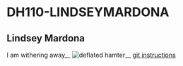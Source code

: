 # DH110-LINDSEYMARDONA
## Lindsey Mardona

I am withering away__
![deflated hamter](https://pbs.twimg.com/media/FPE0MhxVEAEsNZk?format=png&name=900x900)__
[git instructions](https://drive.google.com/file/d/1LdzWr7bHXvzPQc9CPPprJozJ-eS_SW16/view)
